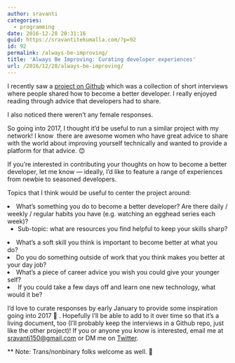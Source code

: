```yaml
---
author: sravanti
categories:
  - programming
date: 2016-12-28 20:31:16
guid: https://sravantitekumalla.com/?p=92
id: 92
permalink: /always-be-improving/
title: 'Always Be Improving: Curating developer experiences'
url: /2016/12/28/always-be-improving/
---
```


<p class="p1">
  I recently saw a <a href="https://github.com/ggomaeng/better-developer-quotes">project on Github</a> which was a collection of short interviews where people shared how to become a better developer. I really enjoyed reading through advice that developers had to share.
</p>

<p class="p1">
  I also noticed there weren&#8217;t any female responses.
</p>

<p class="p1">
  So going into 2017, I thought it’d be useful to run a similar project with my network! I know  there are awesome women who have great advice to share with the world about improving yourself technically and wanted to provide a platform for that advice. <span class="s1">&#x1f60a;</span>
</p>

<p class="p1">
  If you’re interested in contributing your thoughts on how to become a better developer, let me know — ideally, I’d like to feature a range of experiences from newbie to seasoned developers.
</p>

<p class="p1">
  Topics that I think would be useful to center the project around:
</p>

<li class="p1">
  What’s something you do to become a better developer? Are there daily / weekly / regular habits you have (e.g. watching an egghead series each week)? <ul>
    <li class="p1">
      Sub-topic: what are resources you find helpful to keep your skills sharp?
    </li>
  </ul>
</li>

<li class="p1">
  What’s a soft skill you think is important to become better at what you do?
</li>
<li class="p1">
  Do you do something outside of work that you think makes you better at your day job?
</li>
<li class="p1">
  What’s a piece of career advice you wish you could give your younger self?
</li>
<li class="p1">
   If you could take a few days off and learn one new technology, what would it be?
</li>

<p class="p1">
  I’d love to curate responses by early January to provide some inspiration going into 2017 <span class="s1">&#x1f680;</span> . Hopefully I&#8217;ll be able to add to it over time so that it’s a living document, too (I&#8217;ll probably keep the interviews in a Github repo, just like the other project)! If you or anyone you know is interested, email me at <span class="s2"><a href="mailto:sravanti150@gmail.com">sravanti150@gmail.com</a> or DM me on <a href="https://twitter.com/sravanti__">Twitter</a>.</span>
</p>

<p class="p1">
  ** Note: Trans/nonbinary folks welcome as well. 🙂
</p>
